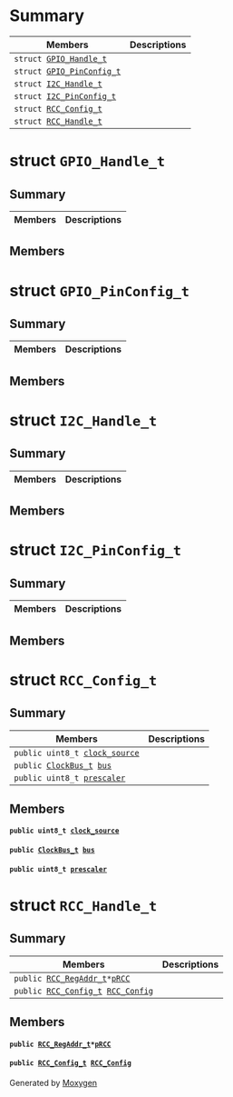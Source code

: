 # Summary

 Members                        | Descriptions                                
--------------------------------|---------------------------------------------
`struct `[`GPIO_Handle_t`](#d1/dcb/struct_g_p_i_o___handle__t) | 
`struct `[`GPIO_PinConfig_t`](#d2/de4/struct_g_p_i_o___pin_config__t) | 
`struct `[`I2C_Handle_t`](#da/dfe/struct_i2_c___handle__t) | 
`struct `[`I2C_PinConfig_t`](#df/d65/struct_i2_c___pin_config__t) | 
`struct `[`RCC_Config_t`](#dd/d66/struct_r_c_c___config__t) | 
`struct `[`RCC_Handle_t`](#d9/da1/struct_r_c_c___handle__t) | 

# struct `GPIO_Handle_t` 

## Summary

 Members                        | Descriptions                                
--------------------------------|---------------------------------------------

## Members

# struct `GPIO_PinConfig_t` 

## Summary

 Members                        | Descriptions                                
--------------------------------|---------------------------------------------

## Members

# struct `I2C_Handle_t` 

## Summary

 Members                        | Descriptions                                
--------------------------------|---------------------------------------------

## Members

# struct `I2C_PinConfig_t` 

## Summary

 Members                        | Descriptions                                
--------------------------------|---------------------------------------------

## Members

# struct `RCC_Config_t` 

## Summary

 Members                        | Descriptions                                
--------------------------------|---------------------------------------------
`public uint8_t `[`clock_source`](#dd/d66/struct_r_c_c___config__t_1aeab81a91b204c1843002156f77bd2fef) | 
`public `[`ClockBus_t`](#d5/d22/group___classes_1gae6f7dfb64f0fd48995ee0c71e0c9a8a4)` `[`bus`](#dd/d66/struct_r_c_c___config__t_1a6cd01da7cc4806829ae5db75f89544ec) | 
`public uint8_t `[`prescaler`](#dd/d66/struct_r_c_c___config__t_1adda084b2e08ca68b2d78506b5770b8b3) | 

## Members

#### `public uint8_t `[`clock_source`](#dd/d66/struct_r_c_c___config__t_1aeab81a91b204c1843002156f77bd2fef) 

#### `public `[`ClockBus_t`](#d5/d22/group___classes_1gae6f7dfb64f0fd48995ee0c71e0c9a8a4)` `[`bus`](#dd/d66/struct_r_c_c___config__t_1a6cd01da7cc4806829ae5db75f89544ec) 

#### `public uint8_t `[`prescaler`](#dd/d66/struct_r_c_c___config__t_1adda084b2e08ca68b2d78506b5770b8b3) 

# struct `RCC_Handle_t` 

## Summary

 Members                        | Descriptions                                
--------------------------------|---------------------------------------------
`public `[`RCC_RegAddr_t`](#d4/ded/stm32f429xx__general_8h_1a3a62011ea00507b10cf91c5686a25737)` * `[`pRCC`](#d9/da1/struct_r_c_c___handle__t_1a2b10fa826b1f834f4a5a7a06d9d700a2) | 
`public `[`RCC_Config_t`](#dd/d66/struct_r_c_c___config__t)` `[`RCC_Config`](#d9/da1/struct_r_c_c___handle__t_1a11e495c439bbdfc416fbd3cb207cf813) | 

## Members

#### `public `[`RCC_RegAddr_t`](#d4/ded/stm32f429xx__general_8h_1a3a62011ea00507b10cf91c5686a25737)` * `[`pRCC`](#d9/da1/struct_r_c_c___handle__t_1a2b10fa826b1f834f4a5a7a06d9d700a2) 

#### `public `[`RCC_Config_t`](#dd/d66/struct_r_c_c___config__t)` `[`RCC_Config`](#d9/da1/struct_r_c_c___handle__t_1a11e495c439bbdfc416fbd3cb207cf813) 

Generated by [Moxygen](https://sourcey.com/moxygen)